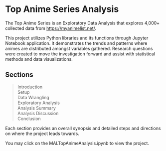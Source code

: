 # Top Anime Series Analysis

The Top Anime Series is an Exploratory Data Analysis that explores 4,000+ collected data from https://myanimelist.net/.

This project utilizes Python libraries and its functions through Jupyter Notebook application. It demonstrates the trends and patterns where animes are distributed amongst variables gathered. Research questions were created to move the investigation forward and assist with statistical methods and data visualizations.

## Sections
> Introduction <br />
> Setup <br />
> Data Wrangling <br />
> Exploratory Analysis <br />
> Analysis Summary <br />
> Analysis Discussion <br />
> Conclusion


Each section provides an overall synopsis and detailed steps and directions on where the project leads towards. 

You may click on the MALTopAnimeAnalysis.ipynb to view the project.
